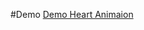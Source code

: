 #Demo
<a href="https://marifm1986.github.io/heart_animation/" target="_blank">Demo Heart Animaion</a>
